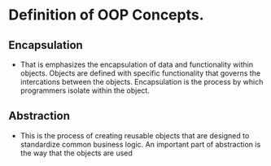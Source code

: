 # Definition of OOP Concepts.
## Encapsulation
- That is emphasizes the encapsulation of data and functionality within objects. Objects are defined with specific functionality that governs the intercations between the objects. Encapsulation is the process by which programmers isolate within the object.

## Abstraction 
- This is the process of creating reusable objects that are designed to standardize common business logic. An important part of abstraction is the way that the objects are used
<!--stackedit_data:
eyJoaXN0b3J5IjpbLTcwNjk1OTY4NCwxODQ2OTY4OTAwXX0=
-->